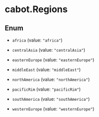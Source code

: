 # cabot.Regions

## Enum


* `africa` (value: `"africa"`)

* `centralAsia` (value: `"centralAsia"`)

* `easternEurope` (value: `"easternEurope"`)

* `middleEast` (value: `"middleEast"`)

* `northAmerica` (value: `"northAmerica"`)

* `pacificRim` (value: `"pacificRim"`)

* `southAmerica` (value: `"southAmerica"`)

* `westernEurope` (value: `"westernEurope"`)


